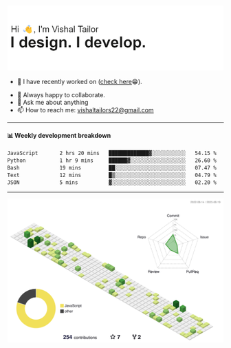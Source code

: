 ![Hi, I'm Vishal Tailor. I design. I develop.](https://github.com/vishaltailors/vishaltailors/blob/main/header.png?raw=true)

- 🔭 I have recently worked on ([check here](https://vishaltailor.com)😁).
<!-- - 🎦 Currently watching: JavaScript: The Hard Parts By Will Sentance. -->
- 👯 Always happy to collaborate.
- 💬 Ask me about anything
- 📫 How to reach me: <a href="mailto:vishaltailors22@gmail.com">vishaltailors22@gmail.com</a>

<hr /> 
<h4>📊 Weekly development breakdown</h4>
<!--START_SECTION:waka-->

```txt
JavaScript       2 hrs 20 mins   █████████████▓░░░░░░░░░░░   54.15 %
Python           1 hr 9 mins     ██████▓░░░░░░░░░░░░░░░░░░   26.60 %
Bash             19 mins         ██░░░░░░░░░░░░░░░░░░░░░░░   07.47 %
Text             12 mins         █▒░░░░░░░░░░░░░░░░░░░░░░░   04.79 %
JSON             5 mins          ▓░░░░░░░░░░░░░░░░░░░░░░░░   02.20 %
```

<!--END_SECTION:waka-->
<hr /> 

![](./profile-3d-contrib/profile-green-animate.svg)
